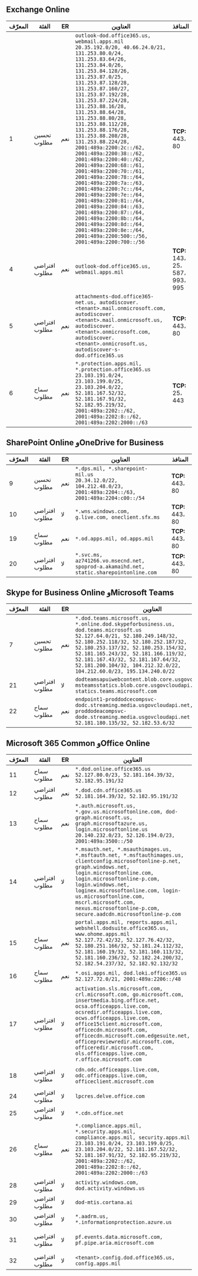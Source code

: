 <!--THIS FILE IS AUTOMATICALLY GENERATED. MANUAL CHANGES WILL BE OVERWRITTEN.-->
<!--Please contact the Office 365 Endpoints team with any questions.-->
<!--USGovDoD endpoints version 2022062900-->
<!--File generated 2022-06-29 08:00:20.3239-->

## <a name="exchange-online"></a>Exchange Online

المعرّف | الفئة | ER | العناوين | المنافذ
-- | -------------------- | --- | --------------------------------------------------------------------------------------------------------------------------------------------------------------------------------------------------------------------------------------------------------------------------------------------------------------------------------------------------------------------------------------------------------------------------------------------------------------------------------------------------------------------------------------------------------------------------------------------------------------------------------------------------------------------------------------------------------------------------------------------------------------------------------------------------------------- | -------------------------------
1 | تحسين<BR>مطلوب | نعم | `outlook-dod.office365.us, webmail.apps.mil`<BR>`20.35.192.0/20, 40.66.24.0/21, 131.253.80.0/24, 131.253.83.64/26, 131.253.84.0/26, 131.253.84.128/26, 131.253.87.0/25, 131.253.87.128/28, 131.253.87.160/27, 131.253.87.192/28, 131.253.87.224/28, 131.253.88.16/28, 131.253.88.64/28, 131.253.88.80/28, 131.253.88.112/28, 131.253.88.176/28, 131.253.88.208/28, 131.253.88.224/28, 2001:489a:2200:2c::/62, 2001:489a:2200:38::/62, 2001:489a:2200:40::/62, 2001:489a:2200:68::/61, 2001:489a:2200:70::/61, 2001:489a:2200:78::/64, 2001:489a:2200:7a::/63, 2001:489a:2200:7c::/64, 2001:489a:2200:7e::/64, 2001:489a:2200:81::/64, 2001:489a:2200:84::/63, 2001:489a:2200:87::/64, 2001:489a:2200:8b::/64, 2001:489a:2200:8d::/64, 2001:489a:2200:8e::/64, 2001:489a:2200:500::/56, 2001:489a:2200:700::/56` | **TCP:** 443، 80
4 | افتراضي<BR>مطلوب | نعم | `outlook-dod.office365.us, webmail.apps.mil` | **TCP:** 143، 25، 587، 993، 995
5 | افتراضي<BR>مطلوب | نعم | `attachments-dod.office365-net.us, autodiscover.<tenant>.mail.onmicrosoft.com, autodiscover.<tenant>.mail.onmicrosoft.us, autodiscover.<tenant>.onmicrosoft.com, autodiscover.<tenant>.onmicrosoft.us, autodiscover-s-dod.office365.us` | **TCP:** 443، 80
6 | سماح<BR>مطلوب | نعم | `*.protection.apps.mil, *.protection.office365.us`<BR>`23.103.191.0/24, 23.103.199.0/25, 23.103.204.0/22, 52.181.167.52/32, 52.181.167.91/32, 52.182.95.219/32, 2001:489a:2202::/62, 2001:489a:2202:8::/62, 2001:489a:2202:2000::/63` | **TCP:** 25، 443

## <a name="sharepoint-online-and-onedrive-for-business"></a>SharePoint Online وOneDrive for Business

المعرّف | الفئة | ER | العناوين | المنافذ
-- | -------------------- | --- | ------------------------------------------------------------------------------------------------------------------ | ----------------
9 | تحسين<BR>مطلوب | نعم | `*.dps.mil, *.sharepoint-mil.us`<BR>`20.34.12.0/22, 104.212.48.0/23, 2001:489a:2204::/63, 2001:489a:2204:c00::/54` | **TCP:** 443، 80
10 | افتراضي<BR>مطلوب | لا | `*.wns.windows.com, g.live.com, oneclient.sfx.ms` | **TCP:** 443، 80
19 | سماح<BR>مطلوب | نعم | `*.od.apps.mil, od.apps.mil` | **TCP:** 443، 80
20 | افتراضي<BR>مطلوب | لا | `*.svc.ms, az741266.vo.msecnd.net, spoprod-a.akamaihd.net, static.sharepointonline.com` | **TCP:** 443، 80

## <a name="skype-for-business-online-and-microsoft-teams"></a>Skype for Business Online وMicrosoft Teams

المعرّف | الفئة | ER | العناوين | المنافذ
-- | -------------------- | --- | -------------------------------------------------------------------------------------------------------------------------------------------------------------------------------------------------------------------------------------------------------------------------------------------------------------------------------------------------------- | -----------------------------------------------
7 | تحسين<BR>مطلوب | نعم | `*.dod.teams.microsoft.us, *.online.dod.skypeforbusiness.us, dod.teams.microsoft.us`<BR>`52.127.64.0/21, 52.180.249.148/32, 52.180.252.118/32, 52.180.252.187/32, 52.180.253.137/32, 52.180.253.154/32, 52.181.165.243/32, 52.181.166.119/32, 52.181.167.43/32, 52.181.167.64/32, 52.181.200.104/32, 104.212.32.0/22, 104.212.60.0/23, 195.134.240.0/22` | **TCP:** 443<BR>**UDP:** 3478، 3479، 3480، 3481
21 | افتراضي<BR>مطلوب | لا | `dodteamsapuiwebcontent.blob.core.usgovcloudapi.net, msteamsstatics.blob.core.usgovcloudapi.net, statics.teams.microsoft.com` | **TCP:** 443
22 | سماح<BR>مطلوب | نعم | `endpoint1-proddodcecompsvc-dodc.streaming.media.usgovcloudapi.net, endpoint1-proddodeacompsvc-dode.streaming.media.usgovcloudapi.net`<BR>`52.181.180.135/32, 52.182.53.6/32` | **TCP:** 443

## <a name="microsoft-365-common-and-office-online"></a>Microsoft 365 Common وOffice Online

المعرّف | الفئة | ER | العناوين | المنافذ
-- | ------------------- | --- | ---------------------------------------------------------------------------------------------------------------------------------------------------------------------------------------------------------------------------------------------------------------------------------------------------------------------------------------------------------------------------------------------- | ----------------
11 | سماح<BR>مطلوب | نعم | `*.dod.online.office365.us`<BR>`52.127.80.0/23, 52.181.164.39/32, 52.182.95.191/32` | **TCP:** 443
12 | افتراضي<BR>مطلوب | نعم | `*.dod.cdn.office365.us`<BR>`52.181.164.39/32, 52.182.95.191/32` | **TCP:** 443
13 | سماح<BR>مطلوب | نعم | `*.auth.microsoft.us, *.gov.us.microsoftonline.com, dod-graph.microsoft.us, graph.microsoftazure.us, login.microsoftonline.us`<BR>`20.140.232.0/23, 52.126.194.0/23, 2001:489a:3500::/50` | **TCP:** 443
14 | افتراضي<BR>مطلوب | لا | `*.msauth.net, *.msauthimages.us, *.msftauth.net, *.msftauthimages.us, clientconfig.microsoftonline-p.net, graph.windows.net, login.microsoftonline.com, login.microsoftonline-p.com, login.windows.net, loginex.microsoftonline.com, login-us.microsoftonline.com, mscrl.microsoft.com, nexus.microsoftonline-p.com, secure.aadcdn.microsoftonline-p.com` | **TCP:** 443
15 | سماح<BR>مطلوب | نعم | `portal.apps.mil, reports.apps.mil, webshell.dodsuite.office365.us, www.ohome.apps.mil`<BR>`52.127.72.42/32, 52.127.76.42/32, 52.180.251.166/32, 52.181.24.112/32, 52.181.160.19/32, 52.181.160.113/32, 52.181.160.236/32, 52.182.24.200/32, 52.182.54.237/32, 52.182.92.132/32` | **TCP:** 443
16 | سماح<BR>مطلوب | نعم | `*.osi.apps.mil, dod.loki.office365.us`<BR>`52.127.72.0/21, 2001:489a:2206::/48` | **TCP:** 443
17 | افتراضي<BR>مطلوب | لا | `activation.sls.microsoft.com, crl.microsoft.com, go.microsoft.com, insertmedia.bing.office.net, ocsa.officeapps.live.com, ocsredir.officeapps.live.com, ocws.officeapps.live.com, office15client.microsoft.com, officecdn.microsoft.com, officecdn.microsoft.com.edgesuite.net, officepreviewredir.microsoft.com, officeredir.microsoft.com, ols.officeapps.live.com, r.office.microsoft.com` | **TCP:** 443، 80
18 | افتراضي<BR>مطلوب | لا | `cdn.odc.officeapps.live.com, odc.officeapps.live.com, officeclient.microsoft.com` | **TCP:** 443، 80
24 | افتراضي<BR>مطلوب | لا | `lpcres.delve.office.com` | **TCP:** 443
25 | افتراضي<BR>مطلوب | لا | `*.cdn.office.net` | **TCP:** 443
26 | سماح<BR>مطلوب | نعم | `*.compliance.apps.mil, *.security.apps.mil, compliance.apps.mil, security.apps.mil`<BR>`23.103.191.0/24, 23.103.199.0/25, 23.103.204.0/22, 52.181.167.52/32, 52.181.167.91/32, 52.182.95.219/32, 2001:489a:2202::/62, 2001:489a:2202:8::/62, 2001:489a:2202:2000::/63` | **TCP:** 443، 80
28 | افتراضي<BR>مطلوب | لا | `activity.windows.com, dod.activity.windows.us` | **TCP:** 443
29 | افتراضي<BR>مطلوب | لا | `dod-mtis.cortana.ai` | **TCP:** 443
30 | افتراضي<BR>مطلوب | لا | `*.aadrm.us, *.informationprotection.azure.us` | **TCP:** 443
31 | افتراضي<BR>مطلوب | لا | `pf.events.data.microsoft.com, pf.pipe.aria.microsoft.com` | **TCP:** 443، 80
32 | افتراضي<BR>مطلوب | لا | `<tenant>.config.dod.office365.us, config.apps.mil` | **TCP:** 443
